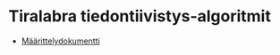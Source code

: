 # Tiralabra tiedontiivistys-algoritmit

- [Määrittelydokumentti](https://github.com/susannakinnunen/tiralabra-tiedontiivistys-algoritmit/blob/main/m%C3%A4%C3%A4rittelydokumentti)
